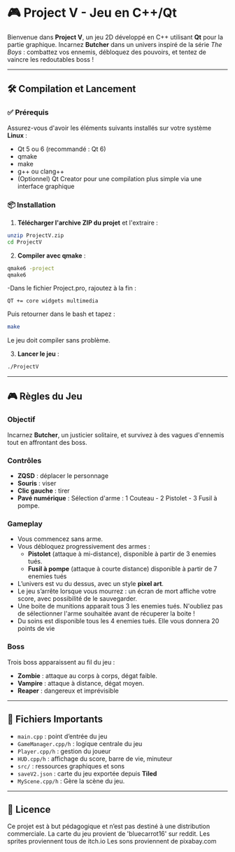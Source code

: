 # 🎮 Project V - Jeu en C++/Qt

Bienvenue dans **Project V**, un jeu 2D développé en C++ utilisant **Qt** pour la partie graphique. Incarnez **Butcher** dans un univers inspiré de la série *The Boys* : combattez vos ennemis, débloquez des pouvoirs, et tentez de vaincre les redoutables boss !

---

## 🛠️ Compilation et Lancement

### ✅ Prérequis

Assurez-vous d'avoir les éléments suivants installés sur votre système **Linux** :

- Qt 5 ou 6 (recommandé : Qt 6)
- qmake
- make
- g++ ou clang++
- (Optionnel) Qt Creator pour une compilation plus simple via une interface graphique

### 📦 Installation

1. **Télécharger l'archive ZIP du projet** et l'extraire :

```bash
unzip ProjectV.zip
cd ProjectV
```

2. **Compiler avec qmake** :

```bash
qmake6 -project
qmake6
````
-Dans le fichier Project.pro, rajoutez à la fin : 
```
QT += core widgets multimedia
```

Puis retourner dans le bash et tapez : 

```bash
make
```
Le jeu doit compiler sans problème.

3. **Lancer le jeu** :

```bash
./ProjectV
```

---

## 🎮 Règles du Jeu

### Objectif

Incarnez **Butcher**, un justicier solitaire, et survivez à des vagues d'ennemis tout en affrontant des boss.

### Contrôles

- **ZQSD** : déplacer le personnage
- **Souris** : viser
- **Clic gauche** : tirer
- **Pavé numérique** : Sélection d'arme : 1 Couteau - 2 Pistolet - 3 Fusil à pompe.

### Gameplay

- Vous commencez sans arme.
- Vous débloquez progressivement des armes  :
  - **Pistolet** (attaque à mi-distance), disponible à partir de 3 enemies tués.
  - **Fusil à pompe** (attaque à courte distance) disponible à partir de 7 enemies tués
- L’univers est vu du dessus, avec un style **pixel art**.
- Le jeu s’arrête lorsque vous mourrez : un écran de mort affiche votre score, avec possibilité de le sauvegarder.
- Une boite de munitions apparait tous 3 les enemies tués. N'oubliez pas de sélectionner l'arme souhaitée avant de récuperer la boite !
- Du soins est disponible tous les 4 enemies tués. Elle vous donnera 20 points de vie

### Boss

Trois boss apparaissent au fil du jeu :
- **Zombie** : attaque au corps à corps, dégat faible.
- **Vampire** : attaque à distance, dégat moyen.
- **Reaper** : dangereux et imprévisible

---

## 💾 Fichiers Importants

- `main.cpp` : point d’entrée du jeu
- `GameManager.cpp/h` : logique centrale du jeu
- `Player.cpp/h` : gestion du joueur
- `HUD.cpp/h` : affichage du score, barre de vie, minuteur
- `src/` : ressources graphiques et sons
- `saveV2.json` : carte du jeu exportée depuis **Tiled**
- `MyScene.cpp/h` : Gère la scène du jeu.

---

## 📄 Licence

Ce projet est à but pédagogique et n’est pas destiné à une distribution commerciale.
La carte du jeu provient de 'bluecarrot16' sur reddit.
Les sprites proviennent tous de itch.io
Les sons proviennent de pixabay.com

